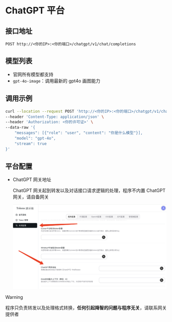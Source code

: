 # ChatGPT 平台

## 接口地址

```curl
POST http://<你的IP>:<你的端口>/chatgpt/v1/chat/completions
```

## 模型列表

- 官网所有模型都支持
- `gpt-4o-image`：调用最新的 gpt4o 画图能力

## 调用示例

```bash
curl --location --request POST 'http://<你的IP>:<你的端口>/chatgpt/v1/chat/completions' \
--header 'Content-Type: application/json' \
--header 'Authorization: <你的许可证>' \
--data-raw '{
    "messages": [{"role": "user", "content": "你是什么模型"}],
    "model": "gpt-4o",
    "stream": true
}'
```

## 平台配置

- ChatGPT 网关地址

  ChatGPT 网关起到转发以及对话接口请求逻辑的处理，程序不内置 ChatGPT 网关，请自备网关

  ![/3701744441658_.pic.jpg](/3701744441658_.pic.jpg)

> [!WARNING]
> 程序只负责转发以及处理格式转换，**任何引起降智的问题与程序无关**，请联系网关提供者
